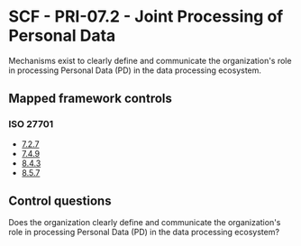# SCF - PRI-07.2 - Joint Processing of Personal Data
Mechanisms exist to clearly define and communicate the organization's role in processing Personal Data (PD) in the data processing ecosystem. 
## Mapped framework controls
### ISO 27701
- [7.2.7](../iso27701/727.md)
- [7.4.9](../iso27701/749.md)
- [8.4.3](../iso27701/843.md)
- [8.5.7](../iso27701/857.md)
  
## Control questions
Does the organization clearly define and communicate the organization's role in processing Personal Data (PD) in the data processing ecosystem? 
  